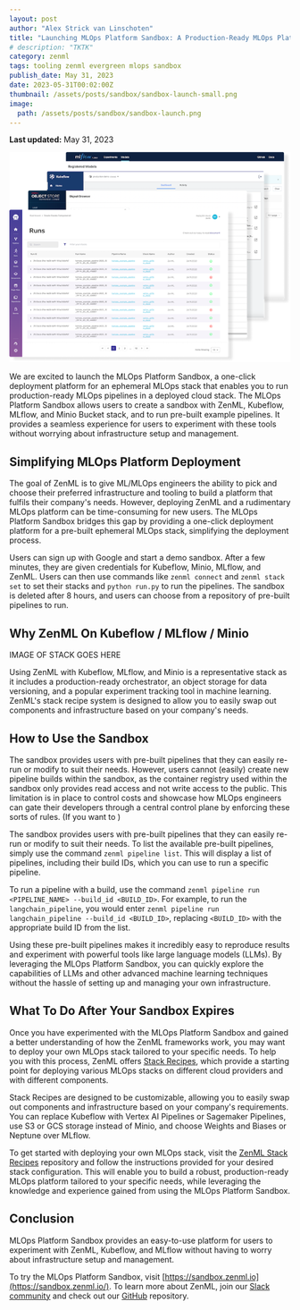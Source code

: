 ```yaml
---
layout: post
author: "Alex Strick van Linschoten"
title: "Launching MLOps Platform Sandbox: A Production-Ready MLOps Platform in an Ephemeral Environment"
# description: "TKTK"
category: zenml
tags: tooling zenml evergreen mlops sandbox
publish_date: May 31, 2023
date: 2023-05-31T00:02:00Z
thumbnail: /assets/posts/sandbox/sandbox-launch-small.png
image:
  path: /assets/posts/sandbox/sandbox-launch.png
---
```


**Last updated:** May 31, 2023

![Screenshots of the MLOps Platform Sandbox](/assets/posts/sandbox/sandbox-launch.png)

We are excited to launch the MLOps Platform Sandbox, a one-click deployment platform for an ephemeral MLOps stack that enables you to run production-ready MLOps pipelines in a deployed cloud stack. The MLOps Platform Sandbox allows users to create a sandbox with ZenML, Kubeflow, MLflow, and Minio Bucket stack, and to run pre-built example pipelines. It provides a seamless experience for users to experiment with these tools without worrying about infrastructure setup and management.

## Simplifying MLOps Platform Deployment

The goal of ZenML is to give ML/MLOps engineers the ability to pick and choose their preferred infrastructure and tooling to build a platform that fulfils their company's needs. However, deploying ZenML and a rudimentary MLOps platform can be time-consuming for new users. The MLOps Platform Sandbox bridges this gap by providing a one-click deployment platform for a pre-built ephemeral MLOps stack, simplifying the deployment process.

Users can sign up with Google and start a demo sandbox. After a few minutes, they are given credentials for Kubeflow, Minio, MLflow, and ZenML. Users can then use commands like `zenml connect` and `zenml stack set` to set their stacks and `python run.py` to run the pipelines. The sandbox is deleted after 8 hours, and users can choose from a repository of pre-built pipelines to run.

## Why ZenML On Kubeflow / MLflow / Minio

IMAGE OF STACK GOES HERE

Using ZenML with Kubeflow, MLflow, and Minio is a representative stack as it includes a production-ready orchestrator, an object storage for data versioning, and a popular experiment tracking tool in machine learning. ZenML's stack recipe system is designed to allow you to easily swap out components and infrastructure based on your company's needs.

## How to Use the Sandbox

The sandbox provides users with pre-built pipelines that they can easily re-run or modify to suit their needs. However, users cannot (easily) create new pipeline builds within the sandbox, as the container registry used within the sandbox only provides read access and not write access to the public. This limitation is in place to control costs and showcase how MLOps engineers can gate their developers through a central control plane by enforcing these sorts of rules. (If you want to )

The sandbox provides users with pre-built pipelines that they can easily re-run or modify to suit their needs. To list the available pre-built pipelines, simply use the command `zenml pipeline list`. This will display a list of pipelines, including their build IDs, which you can use to run a specific pipeline.

To run a pipeline with a build, use the command `zenml pipeline run <PIPELINE_NAME> --build_id <BUILD_ID>`. For example, to run the `langchain_pipeline`, you would enter `zenml pipeline run langchain_pipeline --build_id <BUILD_ID>`, replacing `<BUILD_ID>` with the appropriate build ID from the list.

Using these pre-built pipelines makes it incredibly easy to reproduce results and experiment with powerful tools like large language models (LLMs). By leveraging the MLOps Platform Sandbox, you can quickly explore the capabilities of LLMs and other advanced machine learning techniques without the hassle of setting up and managing your own infrastructure.

## What To Do After Your Sandbox Expires

Once you have experimented with the MLOps Platform Sandbox and gained a better understanding of how the ZenML frameworks work, you may want to deploy your own MLOps stack tailored to your specific needs. To help you with this process, ZenML offers [Stack Recipes](https://github.com/zenml-io/mlops-stacks), which provide a starting point for deploying various MLOps stacks on different cloud providers and with different components.

Stack Recipes are designed to be customizable, allowing you to easily swap out components and infrastructure based on your company's requirements. You can replace Kubeflow with Vertex AI Pipelines or Sagemaker Pipelines, use S3 or GCS storage instead of Minio, and choose Weights and Biases or Neptune over MLflow.

To get started with deploying your own MLOps stack, visit the [ZenML Stack Recipes](https://github.com/zenml-io/mlops-stacks) repository and follow the instructions provided for your desired stack configuration. This will enable you to build a robust, production-ready MLOps platform tailored to your specific needs, while leveraging the knowledge and experience gained from using the MLOps Platform Sandbox.

## Conclusion

MLOps Platform Sandbox provides an easy-to-use platform for users to experiment with ZenML, Kubeflow, and MLflow without having to worry about infrastructure setup and management.

To try the MLOps Platform Sandbox, visit
[https://sandbox.zenml.io](https://sandbox.zenml.io/). To learn more about
ZenML, join our [Slack community](https://zenml.io/slack) and check out our
[GitHub](https://github.com/zenml-io/zenml) repository.
